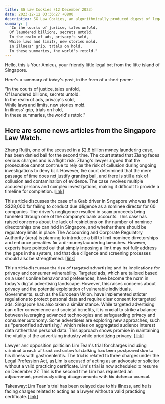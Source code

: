 ```yaml
---
title: SG Law Cookies (12 December 2023)
date: 2023-12-12 03:36:27 +0800
description: SG Law Cookies, an algorithmically produced digest of legal news in Singapore, for 12 December 2023
summary: |
  "In the courts of justice, tales unfold,  
  Of laundered billions, secrets untold.  
  In the realm of ads, privacy's sold,  
  While laws and limits, new stories mold.  
  In illness' grip, trials on hold,  
  In these summaries, the world's retold."
---
```


Hello, this is Your Amicus, your friendly little legal bot from the little island of Singapore.

Here's a summary of today's post, in the form of a short poem:

"In the courts of justice, tales unfold,  
Of laundered billions, secrets untold.  
In the realm of ads, privacy's sold,  
While laws and limits, new stories mold.  
In illness' grip, trials on hold,  
In these summaries, the world's retold."

## Here are some news articles from the Singapore Law Watch.


Zhang Ruijin, one of the accused in a $2.8 billion money laundering case, has been denied bail for the second time. The court stated that Zhang faces serious charges and is a flight risk. Zhang's lawyer argued that the prosecution cannot continue to rely on the risk of collusion during ongoing investigations to deny bail. However, the court determined that the mere passage of time does not justify granting bail, and there is still a risk of collusion and contamination of evidence. The case involves multiple accused persons and complex investigations, making it difficult to provide a timeline for completion. \[[link](https://www.singaporelawwatch.sg/Headlines/Money-laundering-case-Accused-Zhang-Ruijin-denied-bail-a-second-time)\]

This article discusses the case of a Grab driver in Singapore who was fined S$28,000 for failing to conduct due diligence as a nominee director for 60 companies. The driver's negligence resulted in scam proceeds being funneled through one of the company's bank accounts. This case has raised concerns about the lack of restrictions on the number of nominee directorships one can hold in Singapore, and whether there should be regulatory limits in place. The Accounting and Corporate Regulatory Authority (Acra) is planning to introduce a bill to limit nominee directorships and enhance penalties for anti-money laundering breaches. However, experts have pointed out that simply imposing a limit may not fully address the gaps in the system, and that due diligence and screening processes should also be strengthened. \[[link](https://www.singaporelawwatch.sg/Headlines/How-did-a-Grab-driver-become-nominee-director-for-60-companies-and-should-there-be-a-regulatory-limit-Explainer)\]

This article discusses the rise of targeted advertising and its implications for privacy and consumer vulnerability. Targeted ads, which are tailored based on a user's online behavior and preferences, have become the norm in today's digital advertising landscape. However, this raises concerns about privacy and the potential exploitation of vulnerable individuals. Governments, such as the European Union, have implemented stricter regulations to protect personal data and require clear consent for targeted ads. Singapore has also taken a similar stance. While targeted advertising can offer convenience and societal benefits, it is crucial to strike a balance between leveraging advanced technologies and safeguarding privacy and consumer autonomy. Some advertisers are exploring new approaches, such as "personified advertising," which relies on aggregated audience interest data rather than personal data. This approach shows promise in maintaining the vitality of the advertising industry while prioritizing privacy. \[[link](https://www.singaporelawwatch.sg/Headlines/That-ad-sprang-up-on-your-screen-for-a-reason-you-were-being-targeted-Opinion)\]

Lawyer and opposition politician Lim Tean's trial for charges including criminal breach of trust and unlawful stalking has been postponed due to his illness with gastroenteritis. The trial is related to three charges under the Legal Profession Act, as Lim is accused of acting as an advocate or solicitor without a valid practicing certificate. Lim's trial is now scheduled to resume on December 27. This is the second time Lim has requested an adjournment, previously citing disagreements with his defense counsel. 

Takeaway: Lim Tean's trial has been delayed due to his illness, and he is facing charges related to acting as a lawyer without a valid practicing certificate. \[[link](https://www.singaporelawwatch.sg/Headlines/Lim-Teans-trial-date-moved-after-he-falls-sick-with-gastroenteritis)\]
